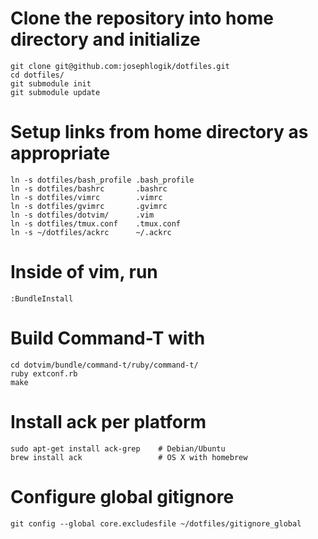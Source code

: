 # Clone the repository into home directory and initialize
    git clone git@github.com:josephlogik/dotfiles.git
    cd dotfiles/
    git submodule init
    git submodule update

# Setup links from home directory as appropriate
    ln -s dotfiles/bash_profile .bash_profile
    ln -s dotfiles/bashrc       .bashrc
    ln -s dotfiles/vimrc        .vimrc
    ln -s dotfiles/gvimrc       .gvimrc
    ln -s dotfiles/dotvim/      .vim
    ln -s dotfiles/tmux.conf    .tmux.conf
    ln -s ~/dotfiles/ackrc      ~/.ackrc

# Inside of vim, run
    :BundleInstall

# Build Command-T with
    cd dotvim/bundle/command-t/ruby/command-t/
    ruby extconf.rb
    make

# Install ack per platform
    sudo apt-get install ack-grep    # Debian/Ubuntu
    brew install ack                 # OS X with homebrew

# Configure global gitignore
    git config --global core.excludesfile ~/dotfiles/gitignore_global
